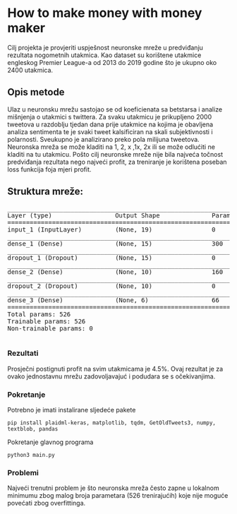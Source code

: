# How to make money with money maker

Cilj projekta je provjeriti uspješnost neuronske mreže u predviđanju rezultata nogometnih utakmica.
Kao dataset su korištene utakmice engleskog Premier League-a od 2013 do 2019 godine što je ukupno oko 2400 utakmica.

## Opis metode

Ulaz u neuronsku mrežu sastojao se od koeficienata sa betstarsa i analize mišnjenja o utakmici s twittera. 
Za svaku utakmicu je prikupljeno 2000 tweetova u razdoblju tjedan dana prije utakmice na kojima je obavljena analiza sentimenta te je svaki tweet kalsificiran na skali subjektivnosti i polarnosti.
Sveukupno je analizirano preko pola milijuna tweetova. 
Neuronska mreža se može kladiti na 1, 2, x ,1x, 2x ili se može odlućiti ne kladiti na tu utakmicu.
Pošto cilj neuronske mreže nije bila najveća točnost predviđanja rezultata nego najveći profit, za treniranje je korištena poseban loss funkcija foja mjeri profit.

## Struktura mreže:
<pre>
_________________________________________________________________
Layer (type)                 Output Shape              Param #
=================================================================
input_1 (InputLayer)         (None, 19)                0
_________________________________________________________________
dense_1 (Dense)              (None, 15)                300
_________________________________________________________________
dropout_1 (Dropout)          (None, 15)                0
_________________________________________________________________
dense_2 (Dense)              (None, 10)                160
_________________________________________________________________
dropout_2 (Dropout)          (None, 10)                0 
_________________________________________________________________
dense_3 (Dense)              (None, 6)                 66
=================================================================
Total params: 526
Trainable params: 526
Non-trainable params: 0
_________________________________________________________________
</pre>




### Rezultati

Prosječni postignuti profit na svim utakmicama je 4.5%. Ovaj rezultat je za ovako jednostavnu mrežu zadovoljavajuć i podudara se s očekivanjima.

### Pokretanje

Potrebno je imati instalirane sljedeće pakete

```
pip install plaidml-keras, matplotlib, tqdm, GetOldTweets3, numpy, textblob, pandas
```

Pokretanje glavnog programa
```
python3 main.py
```

### Problemi
Najveći trenutni problem je što neuronska mreža često zapne u lokalnom minimumu zbog malog broja parametara (526 trenirajućih) koje nije moguće povećati zbog overfittinga.

